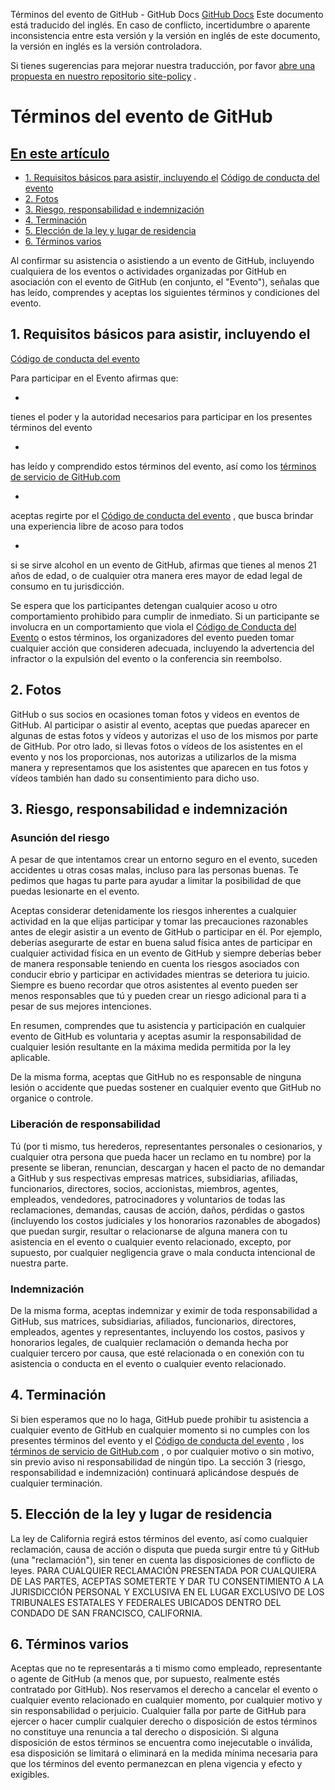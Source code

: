 Términos del evento de GitHub - GitHub Docs
[GitHub Docs](/es)
Este documento está traducido del inglés. En caso de conflicto, incertidumbre o aparente inconsistencia entre esta versión y la versión en inglés de este documento, la versión en inglés es la versión controladora.

Si tienes sugerencias para mejorar nuestra traducción, por favor
[abre una propuesta en nuestro repositorio site-policy](https://github.com/github/site-policy/issues)
.

# Términos del evento de GitHub

## [En este artículo](/github/site-policy/github-event-terms#in-this-article)
- [1. Requisitos básicos para asistir, incluyendo el](#1-basic-requirements-to-attend---including-the-event-code-of-conduct)
[Código de conducta del evento](/es/articles/github-event-code-of-conduct)
- [2. Fotos](#2-pictures)
- [3. Riesgo, responsabilidad e indemnización](#3-risk-liability-and-indemnity)
- [4. Terminación](#4-termination)
- [5. Elección de la ley y lugar de residencia](#5-choice-of-law-and-venue)
- [6. Términos varios](#6-miscellaneous-terms)

Al confirmar su asistencia o asistiendo a un evento de GitHub, incluyendo cualquiera de los eventos o actividades organizadas por GitHub en asociación con el evento de GitHub (en conjunto, el "Evento"), señalas que has leído, comprendes y aceptas los siguientes términos y condiciones del evento.

## 1. Requisitos básicos para asistir, incluyendo el
[Código de conducta del evento](/es/articles/github-event-code-of-conduct)

Para participar en el Evento afirmas que:

-
tienes el poder y la autoridad necesarios para participar en los presentes términos del evento

-
has leído y comprendido estos términos del evento, así como los
[términos de servicio de GitHub.com](/es/articles/github-terms-of-service)

-
aceptas regirte por el
[Código de conducta del evento](/es/articles/github-event-code-of-conduct)
, que busca brindar una experiencia libre de acoso para todos

-
si se sirve alcohol en un evento de GitHub, afirmas que tienes al menos 21 años de edad, o de cualquier otra manera eres mayor de edad legal de consumo en tu jurisdicción.

Se espera que los participantes detengan cualquier acoso u otro comportamiento prohibido para cumplir de inmediato. Si un participante se involucra en un comportamiento que viola el
[Código de Conducta del Evento](/es/articles/github-event-code-of-conduct)
o estos términos, los organizadores del evento pueden tomar cualquier acción que consideren adecuada, incluyendo la advertencia del infractor o la expulsión del evento o la conferencia sin reembolso.

## 2. Fotos

GitHub o sus socios en ocasiones toman fotos y videos en eventos de GitHub. Al participar o asistir al evento, aceptas que puedas aparecer en algunas de estas fotos y vídeos y autorizas el uso de los mismos por parte de GitHub. Por otro lado, si llevas fotos o vídeos de los asistentes en el evento y nos los proporcionas, nos autorizas a utilizarlos de la misma manera y representamos que los asistentes que aparecen en tus fotos y vídeos también han dado su consentimiento para dicho uso.

## 3. Riesgo, responsabilidad e indemnización

### Asunción del riesgo

A pesar de que intentamos crear un entorno seguro en el evento, suceden accidentes u otras cosas malas, incluso para las personas buenas. Te pedimos que hagas tu parte para ayudar a limitar la posibilidad de que puedas lesionarte en el evento.

Aceptas considerar detenidamente los riesgos inherentes a cualquier actividad en la que elijas participar y tomar las precauciones razonables antes de elegir asistir a un evento de GitHub o participar en él. Por ejemplo, deberías asegurarte de estar en buena salud física antes de participar en cualquier actividad física en un evento de GitHub y siempre deberías beber de manera responsable teniendo en cuenta los riesgos asociados con conducir ebrio y participar en actividades mientras se deteriora tu juicio. Siempre es bueno recordar que otros asistentes al evento pueden ser menos responsables que tú y pueden crear un riesgo adicional para ti a pesar de sus mejores intenciones.

En resumen, comprendes que tu asistencia y participación en cualquier evento de GitHub es voluntaria y aceptas asumir la responsabilidad de cualquier lesión resultante en la máxima medida permitida por la ley aplicable.

De la misma forma, aceptas que GitHub no es responsable de ninguna lesión o accidente que puedas sostener en cualquier evento que GitHub no organice o controle.

### Liberación de responsabilidad

Tú (por ti mismo, tus herederos, representantes personales o cesionarios, y cualquier otra persona que pueda hacer un reclamo en tu nombre) por la presente se liberan, renuncian, descargan y hacen el pacto de no demandar a GitHub y sus respectivas empresas matrices, subsidiarias, afiliadas, funcionarios, directores, socios, accionistas, miembros, agentes, empleados, vendedores, patrocinadores y voluntarios de todas las reclamaciones, demandas, causas de acción, daños, pérdidas o gastos (incluyendo los costos judiciales y los honorarios razonables de abogados) que puedan surgir, resultar o relacionarse de alguna manera con tu asistencia en el evento o cualquier evento relacionado, excepto, por supuesto, por cualquier negligencia grave o mala conducta intencional de nuestra parte.

### Indemnización

De la misma forma, aceptas indemnizar y eximir de toda responsabilidad a GitHub, sus matrices, subsidiarias, afiliados, funcionarios, directores, empleados, agentes y representantes, incluyendo los costos, pasivos y honorarios legales, de cualquier reclamación o demanda hecha por cualquier tercero por causa, que esté relacionada o en conexión con tu asistencia o conducta en el evento o cualquier evento relacionado.

## 4. Terminación

Si bien esperamos que no lo haga, GitHub puede prohibir tu asistencia a cualquier evento de GitHub en cualquier momento si no cumples con los presentes términos del evento y el
[Código de conducta del evento](/es/articles/github-event-code-of-conduct)
, los
[términos de servicio de GitHub.com](/es/articles/github-terms-of-service)
, o por cualquier motivo o sin motivo, sin previo aviso ni responsabilidad de ningún tipo. La sección 3 (riesgo, responsabilidad e indemnización) continuará aplicándose después de cualquier terminación.

## 5. Elección de la ley y lugar de residencia

La ley de California regirá estos términos del evento, así como cualquier reclamación, causa de acción o disputa que pueda surgir entre tú y GitHub (una "reclamación"), sin tener en cuenta las disposiciones de conflicto de leyes. PARA CUALQUIER RECLAMACIÓN PRESENTADA POR CUALQUIERA DE LAS PARTES, ACEPTAS SOMETERTE Y DAR TU CONSENTIMIENTO A LA JURISDICCIÓN PERSONAL Y EXCLUSIVA EN EL LUGAR EXCLUSIVO DE LOS TRIBUNALES ESTATALES Y FEDERALES UBICADOS DENTRO DEL CONDADO DE SAN FRANCISCO, CALIFORNIA.

## 6. Términos varios

Aceptas que no te representarás a ti mismo como empleado, representante o agente de GitHub (a menos que, por supuesto, realmente estés contratado por GitHub). Nos reservamos el derecho a cancelar el evento o cualquier evento relacionado en cualquier momento, por cualquier motivo y sin responsabilidad o perjuicio. Cualquier falla por parte de GitHub para ejercer o hacer cumplir cualquier derecho o disposición de estos términos no constituye una renuncia a tal derecho o disposición. Si alguna disposición de estos términos se encuentra como inejecutable o inválida, esa disposición se limitará o eliminará en la medida mínima necesaria para que los términos del evento permanezcan en plena vigencia y efecto y exigibles.
